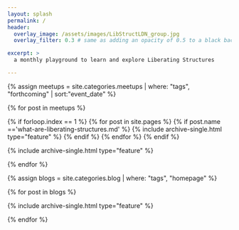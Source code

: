 ```yaml
---
layout: splash
permalink: /
header:
  overlay_image: /assets/images/LibStructLDN_group.jpg
  overlay_filter: 0.3 # same as adding an opacity of 0.5 to a black background

excerpt: >
  a monthly playground to learn and explore Liberating Structures

---
```


<div class="feature__wrapper">

{% assign meetups = site.categories.meetups | where: "tags", "forthcoming" | sort:"event_date"  %}

{% for post in meetups %}

  {% if forloop.index == 1 %}
    {% for post in site.pages %}
      {% if post.name =='what-are-liberating-structures.md' %}
        {% include archive-single.html type="feature" %}
      {% endif %}
    {% endfor %}
  {% endif %}

  {% include archive-single.html type="feature" %}

{% endfor %}

{% assign blogs = site.categories.blog | where: "tags", "homepage"  %}

{% for post in blogs %}

  {% include archive-single.html type="feature" %}

{% endfor %}

</div>
